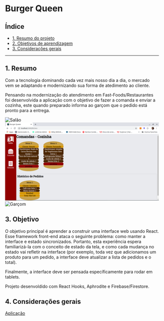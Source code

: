 # Burger Queen

## Índice

- [1. Resumo do projeto](#2-resumo-do-projeto)
- [2. Objetivos de aprendizagem](#3-objetivos-de-aprendizagem)
- [3. Considerações gerais](#4-considerações-gerais)

---

## 1. Resumo

Com a tecnologia dominando cada vez mais nosso dia a dia, o mercado vem se adaptando e modernizando sua forma de atedimento ao cliente.

Pensando na modernização do atendimento em Fast-Foods/Restaurantes foi desenvolvida a aplicação com o objetivo de fazer a comanda e enviar a cozinha, este quando preparado informa ao garçom que o pedido está pronto para a entrega.

![Salão](imagens/salãoburgerqueen.png)
![Cozinha](imagens/cozinhaburgerqueen.png)
![Garçom](imagens/garçomburgerqueen.png)

## 3. Objetivo

O objetivo principal é aprender a construir uma interface web usando React. Esse framework front-end ataca o seguinte problema: como manter a interface e estado sincronizados. Portanto, esta experiência espera familiarizá-la com o conceito de estado da tela, e como cada mudança no estado vai refletir na interface (por exemplo, toda vez que adicionamos um produto para um pedido, a interface deve atualizar a lista de pedidos e o total).

Finalmente, a interface deve ser pensada específicamente para rodar em tablets.

Projeto desenvoldido com React Hooks, Aphrodite e Firebase/Firestore.

## 4. Considerações gerais

[Aplicação](https://)
